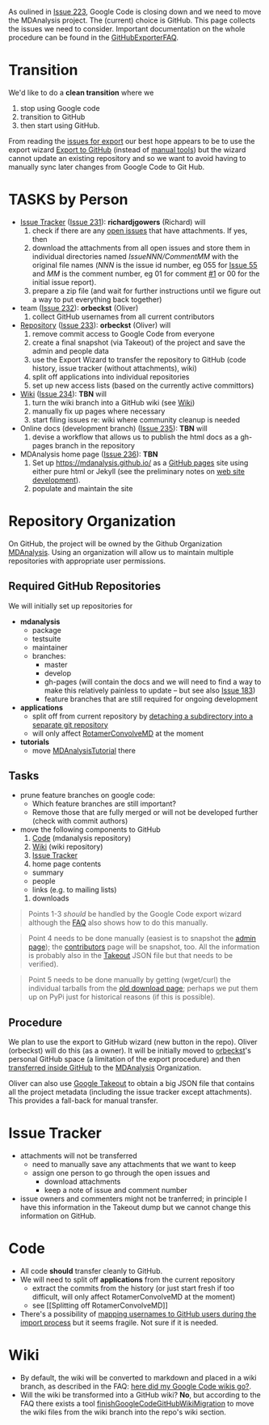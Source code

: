 As oulined in [Issue 223](http://issues.mdanalysis.org/223), Google Code is closing down and we need to move the MDAnalysis project. The (current) choice is GitHub. This page collects the issues we need to consider. Important documentation on the whole procedure can be found in the [GitHubExporterFAQ](https://code.google.com/p/support-tools/wiki/GitHubExporterFAQ).

# Transition #
We'd like to do a **clean transition** where we
  1. stop using Google code
  1. transition to GitHub
  1. then start using GitHub.

From reading the [issues for export](https://code.google.com/p/support-tools/issues/list) our best hope appears to be to use the export wizard [Export to GitHub](https://code.google.com/export-to-github/) (instead of [manual tools](https://code.google.com/p/support-tools/wiki/GitHubExporterFAQ)) but the wizard cannot update an existing repository and so we want to avoid having to manually sync later changes from Google Code to Git Hub.

# TASKS by Person #
  * [Issue Tracker](#Issue_Tracker) ([Issue 231](https://code.google.com/p/mdanalysis/issues/detail?id=231)): **richardjgowers** (Richard) will
    1. check if there are any [open issues](http://issues.mdanalysis.org) that have attachments. If yes, then
    1. download the attachments from all open issues and store them in individual directories named _IssueNNN/CommentMM_ with the original file names (_NNN_ is the issue id number, eg 055 for [Issue 55](https://code.google.com/p/mdanalysis/issues/detail?id=55) and _MM_ is the comment number, eg 01 for comment [#1](https://code.google.com/p/mdanalysis/issues/detail?id=55#c1) or 00 for the initial issue report).
    1. prepare a zip file (and wait for further instructions until we figure out a way to put everything back together)
  * team ([Issue 232](http://issues.mdanalysis.org/232)): **orbeckst** (Oliver)
    1. collect GitHub usernames from all current contributors
  * [Repository](#Repository_Organization) ([Issue 233](https://code.google.com/p/mdanalysis/issues/detail?id=233)): **orbeckst** (Oliver) will
    1. remove commit access to Google Code from everyone
    1. create a final snapshot (via Takeout) of the project and save the admin and people data
    1. use the Export Wizard to transfer the repository to GitHub (code history, issue tracker (without attachments), wiki)
    1. split off applications into individual repositories
    1. set up new access lists (based on the currently active committors)
  * [Wiki](#Wiki) ([Issue 234](https://code.google.com/p/mdanalysis/issues/detail?id=234)): **TBN** will
    1. turn the wiki branch into a GitHub wiki (see [Wiki](#Wiki))
    1. manually fix up pages where necessary
    1. start filing issues re: wiki where community cleanup is needed
  * Online docs (development branch) ([Issue 235](http://issues.mdanalysis.org/235)): **TBN** will
    1. devise a workflow that allows us to publish the html docs as a gh-pages branch in the repository
  * MDAnalysis home page ([Issue 236](http://issues.mdanalysis.org/236)): **TBN**
    1. Set up https://mdanalysis.github.io/ as a [GitHub pages](https://pages.github.com/) site using either pure html or Jekyll (see the preliminary notes on [web site development](https://github.com/MDAnalysis/MDAnalysis.github.io#mdanalysis-web-site)).
    1. populate and maintain the site


# Repository Organization #
On GitHub, the project will be owned by the Github Organization [MDAnalysis](https://github.com/MDAnalysis). Using an organization will allow us to maintain multiple repositories with appropriate user permissions.

## Required GitHub Repositories ##
We will initially set up repositories for
  * **mdanalysis**
    * package
    * testsuite
    * maintainer
    * branches:
      * master
      * develop
      * gh-pages (will contain the docs and we will need to find a way to make this relatively painless to update – but see also [Issue 183](http://issues.mdanalysis.org/183))
      * feature branches that are still required for ongoing development
  * **applications**
    * split off from current repository by [detaching a subdirectory into a separate git repository](http://stackoverflow.com/questions/359424/detach-subdirectory-into-separate-git-repository/17864475#17864475)
    * will only affect [RotamerConvolveMD](RotamerConvolveMD) at the moment
  * **tutorials**
    * move [MDAnalysisTutorial](https://github.com/orbeckst/MDAnalysisTutorial) there

## Tasks ##
  * prune feature branches on google code:
    * Which feature branches are still important?
    * Remove those that are fully merged or will not be developed further (check with commit authors)
  * move the following components to GitHub
    1. [Code](#Code) (mdanalysis repository)
    1. [Wiki](#Wiki) (wiki repository)
    1. [Issue Tracker](#Issue_Tracker)
    1. home page contents
      * summary
      * people
      * links (e.g. to mailing lists)
    1. downloads

> Points 1-3 _should_ be handled by the Google Code export wizard although the [FAQ](https://code.google.com/p/support-tools/wiki/GitHubExporterFAQ) also shows how to do this manually.

> Point 4 needs to be done manually (easiest is to snapshot the [admin page](https://code.google.com/p/mdanalysis/admin)); the [contributors](https://code.google.com/p/mdanalysis/people/list) page will be snapshot, too. All the information is probably also in the  [Takeout](https://www.google.com/settings/takeout) JSON file but that needs to be verified).

> Point 5 needs to be done manually by getting (wget/curl) the individual tarballs from the [old download page](https://code.google.com/p/mdanalysis/downloads/list); perhaps we put them up on PyPi just for historical reasons  (if this is possible).


## Procedure ##
We plan to use the export to GitHub wizard (new button in the repo). Oliver (orbeckst) will do this (as a owner). It will be initially moved to [orbeckst](https://github.com/orbeckst)'s personal GitHub space (a limitation of the export procedure) and then [transferred inside GitHub](https://help.github.com/articles/transferring-a-repository/) to the [MDAnalysis](https://github.com/MDAnalysis) Organization.

Oliver can also use [Google Takeout](https://www.google.com/settings/takeout) to obtain a big JSON file that contains all the project metadata (including the issue tracker except attachments). This provides a fall-back for manual transfer.


# Issue Tracker #
  * attachments will not be transferred
    * need to manually save any attachments that we want to keep
    * assign one person to go through the open issues and
      * download attachments
      * keep a note of issue and comment number
  * issue owners and commenters might not be tranferred; in principle I  have this information in the Takeout dump but we cannot change this  information on GitHub.


# Code #
  * All code **should** transfer cleanly to GitHub.
  * We will need to split off **applications** from the current repository
    * extract the commits from the history (or just start fresh if too difficult, will only affect RotamerConvolveMD at the moment)
    * see [[Splitting off RotamerConvolveMD]]
  * There's a possibility of [mapping usernames to GitHub users during  the import process](https://code.google.com/p/support-tools/issues/detail?id=49) but it seems fragile. Not sure if it is needed.

# Wiki #
  * By default, the wiki will be converted to markdown and placed in a wiki branch, as described in the FAQ: [here did my Google Code wikis go?](https://code.google.com/p/support-tools/wiki/GitHubExporterFAQ#Where_did_my_Google_Code_wikis_go?).
  * Will the wiki be transformed into a GitHub wiki? **No**, but according to the FAQ there exists a tool [finishGoogleCodeGitHubWikiMigration](https://github.com/morgant/finishGoogleCodeGitHubWikiMigration) to move the wiki files from the wiki branch into the repo's wiki section.
